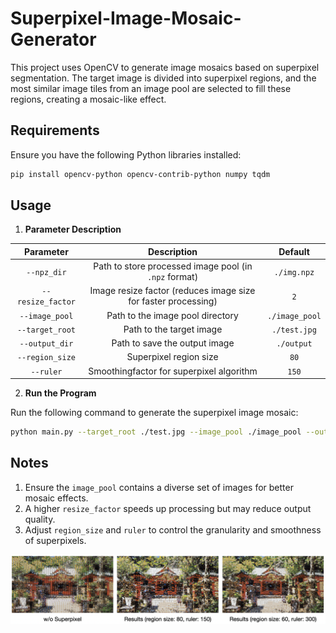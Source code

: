 # Superpixel-Image-Mosaic-Generator
This project uses OpenCV to generate image mosaics based on superpixel segmentation. The target image is divided into superpixel regions, and the most similar image tiles from an image pool are selected to fill these regions, creating a mosaic-like effect.

## Requirements
Ensure you have the following Python libraries installed:
```bash
pip install opencv-python opencv-contrib-python numpy tqdm
```

## Usage

1. **Parameter Description**

|Parameter|Description|Default|
|:---:|:---:|:---:|
|`--npz_dir`|Path to store processed image pool (in `.npz` format)|`./img.npz`|
|`--resize_factor`|	Image resize factor (reduces image size for faster processing)|	`2`|
|`--image_pool`|Path to the image pool directory|`./image_pool`|
|`--target_root`|Path to the target image|`./test.jpg`|
|`--output_dir`|Path to save the output image|`./output`|
|`--region_size`|Superpixel region size|`80`|
|`--ruler`|Smoothingfactor for superpixel algorithm|`150`|

2. **Run the Program**

Run the following command to generate the superpixel image mosaic:
```bash
python main.py --target_root ./test.jpg --image_pool ./image_pool --output_dir ./output
```

## Notes

1. Ensure the `image_pool` contains a diverse set of images for better mosaic effects.
2. A higher `resize_factor` speeds up processing but may reduce output quality.
3. Adjust `region_size` and `ruler` to control the granularity and smoothness of superpixels.

<img src="https://github.com/rightpunchChen/Superpixel-Image-Mosaic-Generator/blob/main/results.png">
